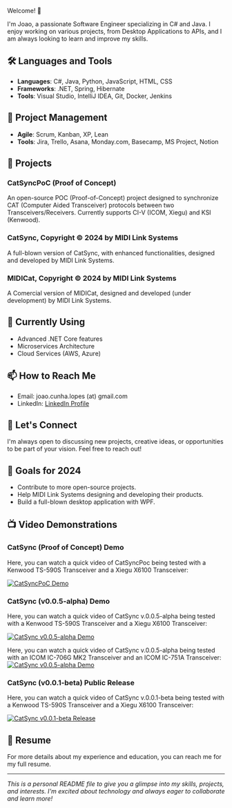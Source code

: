 Welcome! 👋

I'm Joao, a passionate Software Engineer specializing in C# and Java. I enjoy working on various projects, from Desktop Applications to APIs, and I am always looking to learn and improve my skills.

## 🛠️ Languages and Tools

- **Languages**: C#, Java, Python, JavaScript, HTML, CSS
- **Frameworks**: .NET, Spring, Hibernate
- **Tools**: Visual Studio, IntelliJ IDEA, Git, Docker, Jenkins

## 🔄 Project Management

- **Agile**: Scrum, Kanban, XP, Lean
- **Tools**: Jira, Trello, Asana, Monday.com, Basecamp, MS Project, Notion

## 📂 Projects

### CatSyncPoC (Proof of Concept)
An open-source POC (Proof-of-Concept) project designed to synchronize CAT (Computer Aided Transceiver) protocols between two Transceivers/Receivers. Currently supports CI-V (ICOM, Xiegu) and KSI (Kenwood).

### CatSync, Copyright © 2024 by MIDI Link Systems
A full-blown version of CatSync, with enhanced functionalities, designed and developed by MIDI Link Systems.

### MIDICat, Copyright © 2024 by MIDI Link Systems
A Comercial version of MIDICat, designed and developed (under development) by MIDI Link Systems.

## 🌱 Currently Using

- Advanced .NET Core features
- Microservices Architecture
- Cloud Services (AWS, Azure)

## 📫 How to Reach Me

- Email: joao.cunha.lopes (at) gmail.com
- LinkedIn: [LinkedIn Profile](https://www.linkedin.com/in/joaocunhalopes/)

## 💬 Let's Connect

I'm always open to discussing new projects, creative ideas, or opportunities to be part of your vision. Feel free to reach out!

## 🎯 Goals for 2024

- Contribute to more open-source projects.
- Help MIDI Link Systems designing and developing their products.
- Build a full-blown desktop application with WPF.

## 📺 Video Demonstrations

### CatSync (Proof of Concept) Demo
Here, you can watch a quick video of CatSyncPoc being tested with a Kenwood TS-590S Transceiver and a Xiegu X6100 Transceiver:

[![CatSyncPoC Demo](https://img.youtube.com/vi/FZajYRjz7ec/sddefault.jpg)](https://www.youtube.com/watch?v=FZajYRjz7ec)

### CatSync (v0.0.5-alpha) Demo
Here, you can watch a quick video of CatSync v.0.0.5-alpha being tested with a Kenwood TS-590S Transceiver and a Xiegu X6100 Transceiver:

[![CatSync v0.0.5-alpha Demo](https://img.youtube.com/vi/LIOqxQc6aP8/sddefault.jpg)](https://www.youtube.com/watch?v=LIOqxQc6aP8)

Here, you can watch a quick video of CatSync v.0.0.5-alpha being tested with an ICOM IC-706G MK2 Transceiver and an ICOM IC-751A Transceiver:
[![CatSync v0.0.5-alpha Demo](https://img.youtube.com/vi/OGwFDeA3Ln8/sddefault.jpg)](https://www.youtube.com/watch?v=OGwFDeA3Ln8)

### CatSync (v0.0.1-beta) Public Release
Here, you can watch a quick video of CatSync v.0.0.1-beta being tested with a Kenwood TS-590S Transceiver and a Xiegu X6100 Transceiver:

[![CatSync v0.0.1-beta Release](https://img.youtube.com/vi/3ZtLH-BLdNc/sddefault.jpg)](https://www.youtube.com/watch?v=3ZtLH-BLdNc)

## 📄 Resume

For more details about my experience and education, you can reach me for my full resume.

---

*This is a personal README file to give you a glimpse into my skills, projects, and interests. I'm excited about technology and always eager to collaborate and learn more!*
